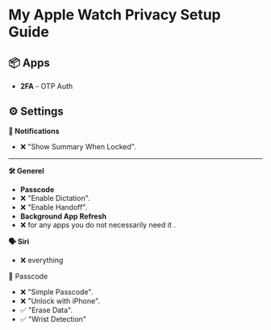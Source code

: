 # My Apple Watch Privacy Setup Guide

## 📦 Apps

- **2FA** - OTP Auth

## ⚙️ Settings

**🔔 Notifications**

- ❌ "Show Summary When Locked".

---

**🛠️ Generel**

- **Passcode**
- ❌ "Enable Dictation".
- ❌ "Enable Handoff".
- **Background App Refresh**
- ❌ for any apps you do not necessarily need it .

**🗣️ Siri**

- ❌ everything

🔐 Passcode

- ❌ "Simple Passcode".
- ❌ "Unlock with iPhone".
- ✅ "Erase Data".
- ✅ "Wrist Detection"
